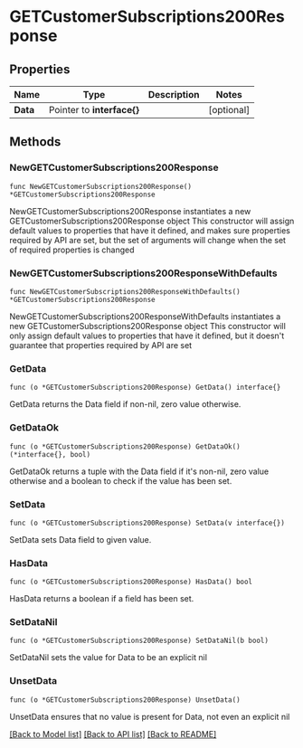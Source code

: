 # GETCustomerSubscriptions200Response

## Properties

Name | Type | Description | Notes
------------ | ------------- | ------------- | -------------
**Data** | Pointer to **interface{}** |  | [optional] 

## Methods

### NewGETCustomerSubscriptions200Response

`func NewGETCustomerSubscriptions200Response() *GETCustomerSubscriptions200Response`

NewGETCustomerSubscriptions200Response instantiates a new GETCustomerSubscriptions200Response object
This constructor will assign default values to properties that have it defined,
and makes sure properties required by API are set, but the set of arguments
will change when the set of required properties is changed

### NewGETCustomerSubscriptions200ResponseWithDefaults

`func NewGETCustomerSubscriptions200ResponseWithDefaults() *GETCustomerSubscriptions200Response`

NewGETCustomerSubscriptions200ResponseWithDefaults instantiates a new GETCustomerSubscriptions200Response object
This constructor will only assign default values to properties that have it defined,
but it doesn't guarantee that properties required by API are set

### GetData

`func (o *GETCustomerSubscriptions200Response) GetData() interface{}`

GetData returns the Data field if non-nil, zero value otherwise.

### GetDataOk

`func (o *GETCustomerSubscriptions200Response) GetDataOk() (*interface{}, bool)`

GetDataOk returns a tuple with the Data field if it's non-nil, zero value otherwise
and a boolean to check if the value has been set.

### SetData

`func (o *GETCustomerSubscriptions200Response) SetData(v interface{})`

SetData sets Data field to given value.

### HasData

`func (o *GETCustomerSubscriptions200Response) HasData() bool`

HasData returns a boolean if a field has been set.

### SetDataNil

`func (o *GETCustomerSubscriptions200Response) SetDataNil(b bool)`

 SetDataNil sets the value for Data to be an explicit nil

### UnsetData
`func (o *GETCustomerSubscriptions200Response) UnsetData()`

UnsetData ensures that no value is present for Data, not even an explicit nil

[[Back to Model list]](../README.md#documentation-for-models) [[Back to API list]](../README.md#documentation-for-api-endpoints) [[Back to README]](../README.md)


